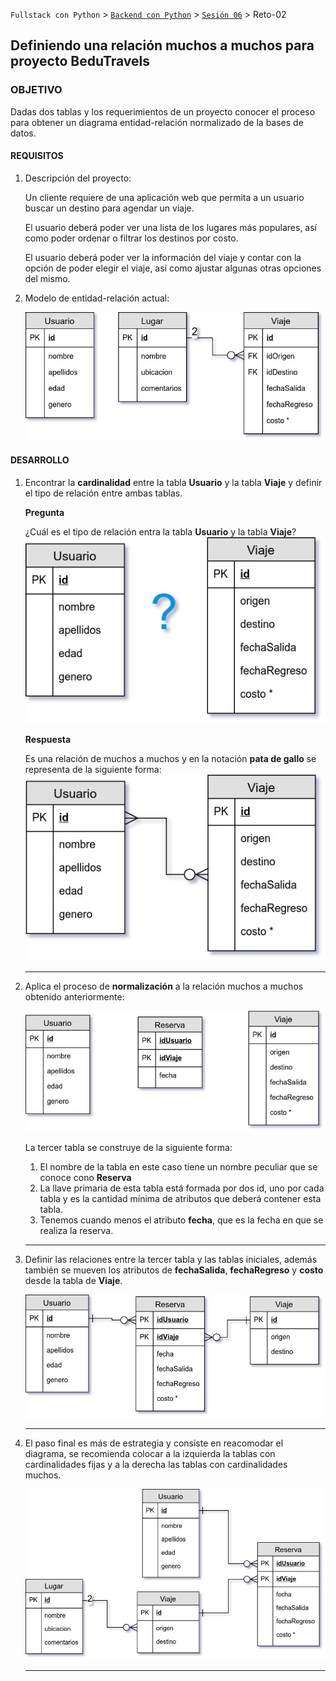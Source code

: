 `Fullstack con Python` > [`Backend con Python`](../../Readme.md) > [`Sesión 06`](../Readme.md) > Reto-02
## Definiendo una relación muchos a muchos para proyecto BeduTravels

### OBJETIVO
Dadas dos tablas y los requerimientos de un proyecto conocer el proceso para obtener un diagrama entidad-relación normalizado de la bases de datos.

#### REQUISITOS
1. Descripción del proyecto:

   Un cliente requiere de una aplicación web que permita a un usuario buscar un destino para agendar un viaje.

   El usuario deberá poder ver una lista de los lugares más populares, así como poder ordenar o filtrar los destinos por costo.

   El usuario deberá poder ver la información del viaje y contar con la opción de poder elegir el viaje, así como ajustar algunas otras opciones del mismo.

1. Modelo de entidad-relación actual:

   ![Diagrama entidad-relación](assets/modelo-entidad-relacion-inicial.jpg)


#### DESARROLLO
1. Encontrar la __cardinalidad__ entre la tabla __Usuario__ y la tabla __Viaje__ y definir el tipo de relación entre ambas tablas.

   __Pregunta__

   ¿Cuál es el tipo de relación entra la tabla __Usuario__ y la tabla __Viaje__? ![Pregunta](assets/relaciones-muchos-muchos-01.jpg)

   __Respuesta__

   Es una relación de muchos a muchos y en la notación __pata de gallo__ se representa de la siguiente forma: ![Solución](assets/relaciones-muchos-muchos-02.jpg)
   ***

1. Aplica el proceso de  __normalización__ a la relación muchos a muchos obtenido anteriormente:

   ![Normalización paso 1](assets/relaciones-muchos-muchos-03.jpg)

   La tercer tabla se construye de la siguiente forma:
   1. El nombre de la tabla en este caso tiene un nombre peculiar que se conoce cono __Reserva__
   1. La llave primaria de esta tabla está formada por dos id, uno por cada tabla y es la cantidad mínima de atributos que deberá contener esta tabla.
   1. Tenemos cuando menos el atributo __fecha__, que es la fecha en que se realiza la reserva.
   ***

1. Definir las relaciones entre la tercer tabla y las tablas iniciales, además también se mueven los atributos de __fechaSalida__, __fechaRegreso__ y __costo__ desde la tabla de __Viaje__.

   ![Normalización paso 2](assets/relaciones-muchos-muchos-04.jpg)
   ***

1. El paso final es más de estrategia y consiste en reacomodar el diagrama, se recomienda colocar a la izquierda la tablas con cardinalidades fijas y a la derecha las tablas con cardinalidades muchos.

   ![Normalización paso 3](modelo-entidad-relacion.jpg)
   ***

